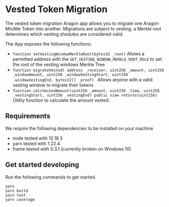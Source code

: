 # Vested Token Migration

The vested token migration Aragon app allows you to migrate one Aragon MiniMe Token into another. Migrations are subject to vesting, a Merkle root determines which vesting shedules are considered valid.

The App exposes the following functions:

- ``function setVestingWindowMerkleRoot(bytes32 _root)`` Allows a permitted address with the `SET_VESTING_WINDOW_MERKLE_ROOT_ROLE` to set the root of the vesting windows Merkle Tree
- `function migrateVested(
        address _receiver,
        uint256 _amount,
        uint256 _windowAmount,
        uint256 _windowVestingStart,
        uint256 _windowVestingEnd,
        bytes32[] _proof)
    ` Allows anyone with a valid vesting window to migrate their tokens
-  ``function calcVestedAmount(uint256 _amount, uint256 _time, uint256 _vestingStart, uint256 _vestingEnd) public view returns(uint256)`` Utility function to calculate the amount vested.


## Requirements

We require the following dependencies to be installed on your machine

- node tested with 12.18.3
- yarn tested with 1.22.4
- frame tested with 0.3.1 (currently broken on Windows 10)

## Get started developing

Run the following commands to get started.
```
yarn
yarn build
yarn test
yarn coverage
```